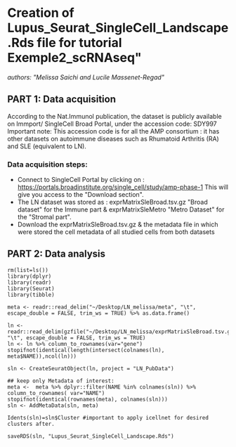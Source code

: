 
#  Creation of Lupus_Seurat_SingleCell_Landscape.Rds file for tutorial Exemple2_scRNAseq"
*authors: "Melissa Saichi and Lucile Massenet-Regad"*


## PART 1: Data acquisition ##

According to the Nat.Immunol publication, the dataset is publicly available on Immport/ SingleCell Broad Portal, under the accession code: SDY997
Important note: This accession code is for all the AMP consortium : it has other datasets on autoimmune diseases such as Rhumatoid Arthritis (RA) and SLE (equivalent to LN).

### Data acquisition steps:
+ Connect to SingleCell Portal by clicking on : https://portals.broadinstitute.org/single_cell/study/amp-phase-1
This will give you access to the "Download section".
+ The LN dataset was stored as : exprMatrixSleBroad.tsv.gz "Broad dataset" for the Immune part & exprMatrixSleMetro "Metro Dataset" for the "Stromal part".
+ Download the exprMatrixSleBroad.tsv.gz & the metadata file in which were stored the cell metadata of all studied cells from both datasets

## PART 2: Data analysis ##

```{r data loading}
rm(list=ls())
library(dplyr)
library(readr)
library(Seurat)
library(tibble)

meta <- readr::read_delim("~/Desktop/LN_melissa/meta", "\t",    escape_double = FALSE, trim_ws = TRUE) %>% as.data.frame()

ln <- readr::read_delim(gzfile("~/Desktop/LN_melissa/exprMatrixSleBroad.tsv.gz"), "\t", escape_double = FALSE, trim_ws = TRUE)
ln <- ln %>% column_to_rownames(var="gene")
stopifnot(identical(length(intersect(colnames(ln), meta$NAME)),ncol(ln)))

sln <- CreateSeuratObject(ln, project = "LN_PubData")

## keep only Metadata of interest:
meta <-  meta %>% dplyr::filter(NAME %in% colnames(sln)) %>% column_to_rownames( var="NAME")
stopifnot(identical(rownames(meta), colnames(sln)))
sln <- AddMetaData(sln, meta)

Idents(sln)=sln$Cluster #important to apply icellnet for desired clusters after. 

saveRDS(sln, "Lupus_Seurat_SingleCell_Landscape.Rds")

```




